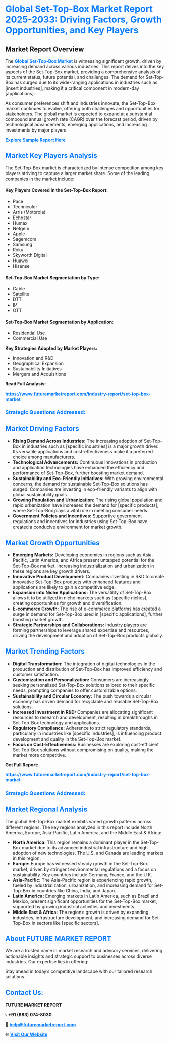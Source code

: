<h1 style="color: #007BFF;">Global Set-Top-Box Market Report 2025-2033: Driving Factors, Growth Opportunities, and Key Players</h1>

<section id="overview">
<h2>Market Report Overview</h2>
<p>The <a href="https://www.futuremarketreport.com/industry-report/set-top-box-market" style="color: #007BFF; text-decoration: none;"><strong>Global Set-Top-Box Market</strong></a> is witnessing significant growth, driven by increasing demand across various industries. This report delves into the key aspects of the Set-Top-Box market, providing a comprehensive analysis of its current status, future potential, and challenges. The demand for Set-Top-Box has surged due to its wide-ranging applications in industries such as [insert industries], making it a critical component in modern-day [applications].</p>
<p>As consumer preferences shift and industries innovate, the Set-Top-Box market continues to evolve, offering both challenges and opportunities for stakeholders. The global market is expected to expand at a substantial compound annual growth rate (CAGR) over the forecast period, driven by technological advancements, emerging applications, and increasing investments by major players.</p>
</section>

<section id="overview">
<p><a href="https://www.futuremarketreport.com/request-sample/reportId=82144" style="color: #007BFF; text-decoration: none;"><strong>Explore Sample Report Here</strong></a></p>
</section>

<section id="key-players">
<h2 style="color: #007BFF;">Market Key Players Analysis</h2>
<p>The Set-Top-Box market is characterized by intense competition among key players striving to capture a larger market share. Some of the leading companies in the market include:</p>
<h4>Key Players Covered in the Set-Top-Box Report:</h4>
<ul><li>Pace</li><li>Technicolor</li><li>Arris (Motorola)</li><li>Echostar</li><li>Humax</li><li>Netgem</li><li>Apple</li><li>Sagemcom</li><li>Samsung</li><li>Roku</li><li>Skyworth Digital</li><li>Huawei</li><li>Hisense</li></ul>
<h4>Set-Top-Box Market Segmentation by Type:</h4>
<ul><li>Cable</li><li>Satellite</li><li>DTT</li><li>IP</li><li>OTT</li></ul>

<h4>Set-Top-Box Market Segmentation by Application:</h4>
<ul><li>Residential Use</li><li>Commercial Use</li></ul>
<p><strong>Key Strategies Adopted by Market Players:</strong></p>
<ul>
<li>Innovation and R&D</li>
<li>Geographical Expansion</li>
<li>Sustainability Initiatives</li>
<li>Mergers and Acquisitions</li>
</ul>
</section>

<section>
<p><strong>Read Full Analysis: </strong></p><a href="https://www.futuremarketreport.com/industry-report/set-top-box-market" style="color: #007BFF; text-decoration: none;"><strong>https://www.futuremarketreport.com/industry-report/set-top-box-market</strong></a>
<h3 style="color: #007BFF;">Strategic Questions Addressed:</h3>
</section>

<section id="driving-factors">
<h2 style="color: #007BFF;">Market Driving Factors</h2>
<ul>
<li><strong>Rising Demand Across Industries:</strong> The increasing adoption of Set-Top-Box in industries such as [specific industries] is a major growth driver. Its versatile applications and cost-effectiveness make it a preferred choice among manufacturers.</li>
<li><strong>Technological Advancements:</strong> Continuous innovations in production and application technologies have enhanced the efficiency and performance of Set-Top-Box, further boosting market demand.</li>
<li><strong>Sustainability and Eco-Friendly Initiatives:</strong> With growing environmental concerns, the demand for sustainable Set-Top-Box solutions has surged. Companies are investing in eco-friendly variants to align with global sustainability goals.</li>
<li><strong>Growing Population and Urbanization:</strong> The rising global population and rapid urbanization have increased the demand for [specific products], where Set-Top-Box plays a vital role in meeting consumer needs.</li>
<li><strong>Government Policies and Incentives:</strong> Supportive government regulations and incentives for industries using Set-Top-Box have created a conducive environment for market growth.</li>
</ul>
</section>

<section id="growth-opportunities">
<h2 style="color: #007BFF;">Market Growth Opportunities</h2>
<ul>
<li><strong>Emerging Markets:</strong> Developing economies in regions such as Asia-Pacific, Latin America, and Africa present untapped potential for the Set-Top-Box market. Increasing industrialization and urbanization in these regions are key growth drivers.</li>
<li><strong>Innovative Product Development:</strong> Companies investing in R&D to create innovative Set-Top-Box products with enhanced features and applications are likely to gain a competitive edge.</li>
<li><strong>Expansion into Niche Applications:</strong> The versatility of Set-Top-Box allows it to be utilized in niche markets such as [specific niches], creating opportunities for growth and diversification.</li>
<li><strong>E-commerce Growth:</strong> The rise of e-commerce platforms has created a surge in demand for Set-Top-Box used in [specific applications], further boosting market growth.</li>
<li><strong>Strategic Partnerships and Collaborations:</strong> Industry players are forming partnerships to leverage shared expertise and resources, driving the development and adoption of Set-Top-Box products globally.</li>
</ul>
</section>

<section id="trending-factors">
<h2 style="color: #007BFF;">Market Trending Factors</h2>
<ul>
<li><strong>Digital Transformation:</strong> The integration of digital technologies in the production and distribution of Set-Top-Box has improved efficiency and customer satisfaction.</li>
<li><strong>Customization and Personalization:</strong> Consumers are increasingly seeking personalized Set-Top-Box solutions tailored to their specific needs, prompting companies to offer customizable options.</li>
<li><strong>Sustainability and Circular Economy:</strong> The push towards a circular economy has driven demand for recyclable and reusable Set-Top-Box solutions.</li>
<li><strong>Increased Investment in R&D:</strong> Companies are allocating significant resources to research and development, resulting in breakthroughs in Set-Top-Box technology and applications.</li>
<li><strong>Regulatory Compliance:</strong> Adherence to strict regulatory standards, particularly in industries like [specific industries], is influencing product development and quality in the Set-Top-Box market.</li>
<li><strong>Focus on Cost-Effectiveness:</strong> Businesses are exploring cost-efficient Set-Top-Box solutions without compromising on quality, making the market more competitive.</li>
</ul>
</section>

<section>
<p><strong>Get Full Report: </strong></p><a href="https://www.futuremarketreport.com/industry-report/set-top-box-market" style="color: #007BFF; text-decoration: none;"><strong>https://www.futuremarketreport.com/industry-report/set-top-box-market</strong></a>
<h3 style="color: #007BFF;">Strategic Questions Addressed:</h3>
</section>


<section id="regional-analysis">
<h2 style="color: #007BFF;">Market Regional Analysis</h2>
<p>The global Set-Top-Box market exhibits varied growth patterns across different regions. The key regions analyzed in this report include North America, Europe, Asia-Pacific, Latin America, and the Middle East & Africa:</p>
<ul>
<li><strong>North America:</strong> This region remains a dominant player in the Set-Top-Box market due to its advanced industrial infrastructure and high adoption of new technologies. The U.S. and Canada are leading markets in this region.</li>
<li><strong>Europe:</strong> Europe has witnessed steady growth in the Set-Top-Box market, driven by stringent environmental regulations and a focus on sustainability. Key countries include Germany, France, and the U.K.</li>
<li><strong>Asia-Pacific:</strong> The Asia-Pacific region is experiencing rapid growth, fueled by industrialization, urbanization, and increasing demand for Set-Top-Box in countries like China, India, and Japan.</li>
<li><strong>Latin America:</strong> Emerging markets in Latin America, such as Brazil and Mexico, present significant opportunities for the Set-Top-Box market, supported by growing industrial activities and investments.</li>
<li><strong>Middle East & Africa:</strong> The region’s growth is driven by expanding industries, infrastructure development, and increasing demand for Set-Top-Box in sectors like [specific sectors].</li>
</ul>
</section>

<footer>
<h2 style="color: #007BFF;">About FUTURE MARKET REPORT</h2>
<p>We are a trusted name in market research and advisory services, delivering actionable insights and strategic support to businesses across diverse industries. Our expertise lies in offering:</p>

<p>Stay ahead in today’s competitive landscape with our tailored research solutions.</p>

<h2 style="color: #007BFF;">Contact Us:</h2>
<p><strong>FUTURE MARKET REPORT</strong></p>
<p>📞 <strong>+91 (883) 074-8030</strong></p>
<p>📧 <strong><a href="mailto:help@futuremarketreport.com" style="color: #007BFF;">help@futuremarketreport.com</a></strong></p>
<p>🌐 <strong><a href="https://www.futuremarketreport.com/" style="color: #007BFF;">Visit Our Website</a></strong></p>
</footer>